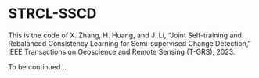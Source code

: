 # STRCL-SSCD

This is the code of X. Zhang, H. Huang, and J. Li, “Joint Self-training and Rebalanced Consistency Learning for Semi-supervised Change Detection,” IEEE Transactions on Geoscience and Remote Sensing (T-GRS), 2023.

To be continued...
